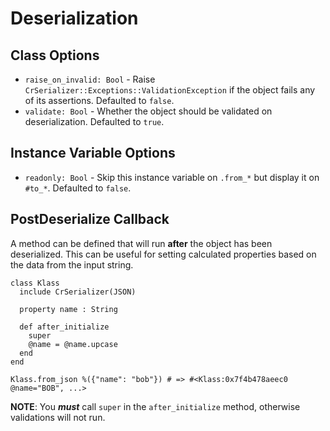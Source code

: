 # Deserialization

## Class Options
* `raise_on_invalid: Bool` - Raise `CrSerializer::Exceptions::ValidationException` if the object fails any of its assertions.  Defaulted to `false`.
* `validate: Bool` - Whether the object should be validated on deserialization.  Defaulted to `true`.

## Instance Variable Options
* `readonly: Bool` - Skip this instance variable on `.from_*` but display it on `#to_*`.  Defaulted to `false`.

## PostDeserialize Callback

A method can be defined that will run **after** the object has been deserialized.   This can be useful for setting calculated properties based on the data from the input string.

```crystal
class Klass
  include CrSerializer(JSON)

  property name : String

  def after_initialize
    super
    @name = @name.upcase
  end
end

Klass.from_json %({"name": "bob"}) # => #<Klass:0x7f4b478aeec0 @name="BOB", ...>
```

**NOTE**:  You **_must_** call `super` in the `after_initialize` method, otherwise validations will not run.
